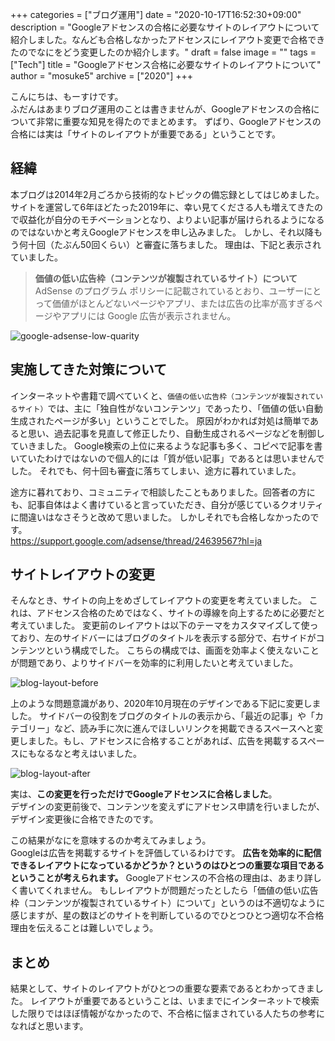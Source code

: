 +++
categories = ["ブログ運用"]
date = "2020-10-17T16:52:30+09:00"
description = "Googleアドセンスの合格に必要なサイトのレイアウトについて紹介しました。なんども合格しなかったアドセンスにレイアウト変更で合格できたのでなにをどう変更したのか紹介します。"
draft = false
image = ""
tags = ["Tech"]
title = "Googleアドセンス合格に必要なサイトのレイアウトについて"
author = "mosuke5"
archive = ["2020"]
+++

こんにちは、もーすけです。  
ふだんはあまりブログ運用のことは書きませんが、Googleアドセンスの合格について非常に重要な知見を得たのでまとめます。
ずばり、Googleアドセンスの合格には実は「サイトのレイアウトが重要である」ということです。
<!--more-->

## 経緯
本ブログは2014年2月ごろから技術的なトピックの備忘録としてはじめました。
サイトを運営して6年ほどたった2019年に、幸い見てくださる人も増えてきたので収益化が自分のモチベーションとなり、よりよい記事が届けられるようになるのではないかと考えGoogleアドセンスを申し込みました。
しかし、それ以降もう何十回（たぶん50回くらい）と審査に落ちました。
理由は、下記と表示されていました。

> **価値の低い広告枠（コンテンツが複製されているサイト）について**  
> AdSense のプログラム ポリシーに記載されているとおり、ユーザーにとって価値がほとんどないページやアプリ、または広告の比率が高すぎるページやアプリには Google 広告が表示されません。

![google-adsense-low-quarity](/image/google-adsense-low-quarity.png)


## 実施してきた対策について
インターネットや書籍で調べていくと、`価値の低い広告枠（コンテンツが複製されているサイト）`では、主に「独自性がないコンテンツ」であったり、「価値の低い自動生成されたページが多い」ということでした。
原因がわかれば対処は簡単であると思い、過去記事を見直して修正したり、自動生成されるページなどを制御していきました。
Google検索の上位に来るような記事も多く、コピペで記事を書いていたわけではないので個人的には「質が低い記事」であるとは思いませんでした。
それでも、何十回も審査に落ちてしまい、途方に暮れていました。

途方に暮れており、コミュニティで相談したこともありました。回答者の方にも、記事自体はよく書けていると言っていただき、自分が感じているクオリティに間違いはなさそうと改めて思いました。
しかしそれでも合格しなかったのです。  
https://support.google.com/adsense/thread/24639567?hl=ja

## サイトレイアウトの変更
そんなとき、サイトの向上をめざしてレイアウトの変更を考えていました。
これは、アドセンス合格のためではなく、サイトの導線を向上するために必要だと考えていました。
変更前のレイアウトは以下のテーマをカスタマイズして使っており、左のサイドバーにはブログのタイトルを表示する部分で、右サイドがコンテンツという構成でした。
こちらの構成では、画面を効率よく使えないことが問題であり、よりサイドバーを効率的に利用したいと考えていました。

![blog-layout-before](/image/blog-layout-before.png)

上のような問題意識があり、2020年10月現在のデザインである下記に変更しました。
サイドバーの役割をブログのタイトルの表示から、「最近の記事」や「カテゴリー」など、読み手に次に進んでほしいリンクを掲載できるスペースへと変更しました。もし、アドセンスに合格することがあれば、広告を掲載するスペースにもなるなと考えはいました。

![blog-layout-after](/image/blog-layout-after.png)

実は、**この変更を行っただけでGoogleアドセンスに合格しました**。  
デザインの変更前後で、コンテンツを変えずにアドセンス申請を行いましたが、デザイン変更後に合格できたのです。

この結果がなにを意味するのか考えてみましょう。  
Googleは広告を掲載するサイトを評価しているわけです。
**広告を効率的に配信できるレイアウトになっているかどうか？というのはひとつの重要な項目であるということが考えられます。**
Googleアドセンスの不合格の理由は、あまり詳しく書いてくれません。
もしレイアウトが問題だったとしたら「価値の低い広告枠（コンテンツが複製されているサイト）について」というのは不適切なように感じますが、星の数ほどのサイトを判断しているのでひとつひとつ適切な不合格理由を伝えることは難しいでしょう。

## まとめ
結果として、サイトのレイアウトがひとつの重要な要素であるとわかってきました。
レイアウトが重要であるということは、いままでにインターネットで検索した限りではほぼ情報がなかったので、不合格に悩まされている人たちの参考になればと思います。
